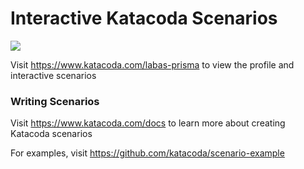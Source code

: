 # Interactive Katacoda Scenarios

[![](http://shields.katacoda.com/katacoda/labas-prisma/count.svg)](https://www.katacoda.com/labas-prisma "Get your profile on Katacoda.com")

Visit https://www.katacoda.com/labas-prisma to view the profile and interactive scenarios

### Writing Scenarios
Visit https://www.katacoda.com/docs to learn more about creating Katacoda scenarios

For examples, visit https://github.com/katacoda/scenario-example
